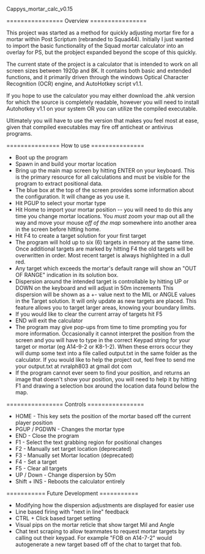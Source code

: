 Cappys_mortar_calc_v0.15

================ Overview ================

This project was started as a method for quickly adjusting mortar fire for a mortar within Post Scriptum (rebranded to Squad44). 
Initially I just wanted to import the basic functionality of the Squad mortar calculator into an overlay for PS, but the probject
expanded beyond the scope of this quickly.

The current state of the project is a calculator that is intended to work on all screen sizes between 1920p and 8K. 
It contains both basic and extended functions, and it primarily driven through the windows Optical Character Recognition (OCR)
engine, and AutoHotkey script v1.1.

If you hope to use the calculator you may either download the .ahk version for which the source is completely readable,
however you will need to install Autohotkey v1.1 on your system OR you can utilize the compiled executable. 

Ultimately you will have to use the version that makes you feel most at ease, given that compiled executables may fire off 
anticheat or antivirus programs.

=============== How to use ===============
- Boot up the program
- Spawn in and build your mortar location
- Bring up the main map screen by hitting ENTER on your keyboard. This is the primary resource for all calculations and must be
  visible for the program to extract positional data.
- The blue box at the top of the screen provides some information about the configuration. It will change as you use it.
- Hit PGUP to select your mortar type
- Hit Home to import your mortar position -- you will need to do this any time you change mortar locations. You *must* zoom your map
  out all the way and move your mouse *off of the map* somewhere into another area in the screen before hitting home.
- Hit F4 to create a target solution for your first target
- The program will hold up to six (6) targets in memory at the same time. Once additional targets are marked by hitting F4 the
  old targets will be overwritten in order. Most recent target is always highlighted in a dull red.
- Any target which exceeds the mortar's default range will show an "OUT OF RANGE" indication in its solution box.
- Dispersion around the intended target is controllable by hitting UP or DOWN on the keyboard and will adjust in 50m increments
  This dispersion will be shown as a +- value next to the MIL or ANGLE values in the Target solution. It will only update as new
  targets are placed. This feature allows you to target larger areas, knowing your boundary limits.
- If you would like to clear the current array of targets hit F5
- END will exit the calculator
- The program may give pop-ups from time to time prompting you for more information. Occasionally it cannot interpret the position
  from the screen and you will have to type in the correct Keypad string for your target or mortar (eg A14-9-2 or K8-1-2).
  When these errors occur they will dump some text into a file called output.txt in the same folder as the calculator. If you would like
  to help the project out, feel free to send me your output.txt at rvralph803 at gmail dot com
- If the program cannot ever seem to find your position, and returns an image that doesn't show your position, you will need to help it
  by hitting F1 and drawing a selection box around the location data found below the map.

================ Controls ================

- HOME         - This key sets the position of the mortar based off the current player position
- PGUP / PGDWN - Changes the mortar type
- END          - Close the program
- F1           - Select the text grabbing region for positional changes
- F2           - Manually set target location (deprecated)
- F3           - Manually set Mortar location (deprecated)
- F4           - Set a target
- F5           - Clear all targets
- UP / Down    - Change dispersion by 50m
- Shift + INS  - Reboots the calculator entirely


=========== Future Development ===========

- Modifying how the dispersion adjustments are displayed for easier use
- Line based firing with "next in line" feedback
- CTRL + Click based target setting
- Visual pips on the mortar reticle that show target Mil and Angle
- Chat text scraping to allow teammates to request mortar targets by calling out their keypad.  For example "FOB on A14-7-2" would
  autogenerate a new target based off of the chat to target that fob.
